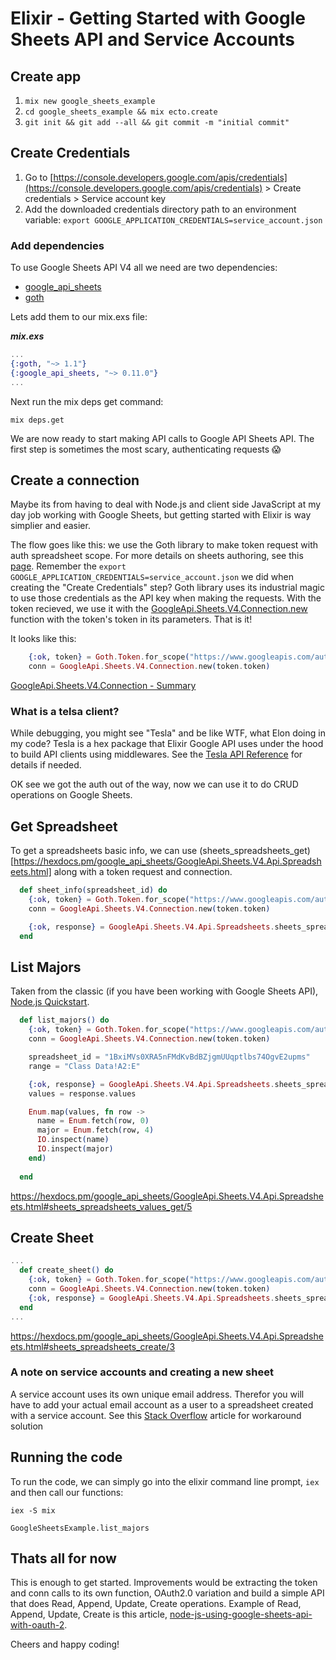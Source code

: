 # Elixir - Getting Started with Google Sheets API and Service Accounts


## Create app

1. `mix new google_sheets_example`
2. `cd google_sheets_example && mix ecto.create`
3. `git init && git add --all && git commit -m "initial commit"`


## Create Credentials 

1. Go to [https://console.developers.google.com/apis/credentials](https://console.developers.google.com/apis/credentials) > Create credentials > Service account key
2. Add the downloaded credentials directory path to an environment variable:
`export GOOGLE_APPLICATION_CREDENTIALS=service_account.json`


### Add dependencies
To use Google Sheets API V4 all we need are two dependencies:

- [google_api_sheets](https://hex.pm/packages/google_api_sheets)
- [goth](https://hex.pm/packages/goth)

Lets add them to our mix.exs file:

***mix.exs***
```elixir
...
{:goth, "~> 1.1"}
{:google_api_sheets, "~> 0.11.0"}
...
```

Next run the mix deps get command:

`mix deps.get`

We are now ready to start making API calls to Google API Sheets API. The first step is sometimes the most scary, authenticating requests 😱

## Create a connection

Maybe its from having to deal with Node.js and client side JavaScript at my day job working with Google Sheets, but getting started with Elixir is way simplier and easier.

The flow goes like this: we use the Goth library to make token request with auth spreadsheet scope. For more details on sheets authoring, see this [page](https://developers.google.com/sheets/api/guides/authorizing). Remember the `export GOOGLE_APPLICATION_CREDENTIALS=service_account.json` we did when creating the "Create Credentials" step? Goth library uses its industrial magic to use those credentials as the API key when making the requests. With the token recieved, we use it with the [GoogleApi.Sheets.V4.Connection.new](https://hexdocs.pm/google_api_sheets/GoogleApi.Sheets.V4.Connection.html#new/0) function with the token's token in its parameters. That is it!

It looks like this:
```elixir
    {:ok, token} = Goth.Token.for_scope("https://www.googleapis.com/auth/spreadsheets")
    conn = GoogleApi.Sheets.V4.Connection.new(token.token)
```

[GoogleApi.Sheets.V4.Connection - Summary](https://hexdocs.pm/google_api_sheets/GoogleApi.Sheets.V4.Connection.html#summary)


### What is a telsa client?

While debugging, you might see "Tesla" and be like WTF, what Elon doing in my code? Tesla is a hex package that Elixir Google API uses under the hood to build API clients using middlewares. See the [Tesla API Reference](https://hexdocs.pm/tesla/api-reference.html) for details if needed.

OK see we got the auth out of the way, now we can use it to do CRUD operations on Google Sheets.


## Get Spreadsheet
To get a spreadsheets basic info, we can use (sheets_spreadsheets_get)[https://hexdocs.pm/google_api_sheets/GoogleApi.Sheets.V4.Api.Spreadsheets.html] along with a token request and connection. 


```elixir
  def sheet_info(spreadsheet_id) do
    {:ok, token} = Goth.Token.for_scope("https://www.googleapis.com/auth/spreadsheets")
    conn = GoogleApi.Sheets.V4.Connection.new(token.token)

    {:ok, response} = GoogleApi.Sheets.V4.Api.Spreadsheets.sheets_spreadsheets_get(conn, spreadsheet_id)
  end
```


## List Majors
Taken from the classic (if you have been working with Google Sheets API), [Node.js Quickstart](https://developers.google.com/sheets/api/quickstart/nodejs). 

```elixir
  def list_majors() do
    {:ok, token} = Goth.Token.for_scope("https://www.googleapis.com/auth/spreadsheets")
    conn = GoogleApi.Sheets.V4.Connection.new(token.token)

    spreadsheet_id = "1BxiMVs0XRA5nFMdKvBdBZjgmUUqptlbs74OgvE2upms"
    range = "Class Data!A2:E"

    {:ok, response} = GoogleApi.Sheets.V4.Api.Spreadsheets.sheets_spreadsheets_values_get(conn, spreadsheet_id, range)
    values = response.values

    Enum.map(values, fn row -> 
      name = Enum.fetch(row, 0)
      major = Enum.fetch(row, 4)
      IO.inspect(name) 
      IO.inspect(major) 
    end)
   
  end
```



https://hexdocs.pm/google_api_sheets/GoogleApi.Sheets.V4.Api.Spreadsheets.html#sheets_spreadsheets_values_get/5

## Create Sheet

```elixir
...
  def create_sheet() do
    {:ok, token} = Goth.Token.for_scope("https://www.googleapis.com/auth/spreadsheets")
    conn = GoogleApi.Sheets.V4.Connection.new(token.token)
    {:ok, response} = GoogleApi.Sheets.V4.Api.Spreadsheets.sheets_spreadsheets_create(conn)
  end
...
```

https://hexdocs.pm/google_api_sheets/GoogleApi.Sheets.V4.Api.Spreadsheets.html#sheets_spreadsheets_create/3

### A note on service accounts and creating a new sheet

A service account uses its own unique email address. Therefor you will have to add your actual email account as a user to a spreadsheet created with a service account. See this [Stack Overflow](https://stackoverflow.com/questions/37967937/google-sheets-api-v4-create-sheet-and-invite-users) article for workaround solution


## Running the code

To run the code, we can simply go into the elixir command line prompt, `iex` and then call our functions:


`iex -S mix`


`GoogleSheetsExample.list_majors` 


## Thats all for now

This is enough to get started. Improvements would be extracting the token and conn calls to its own function, OAuth2.0 variation and build a simple API that does Read, Append, Update, Create operations. Example of Read, Append, Update, Create is this article, [node-js-using-google-sheets-api-with-oauth-2](https://www.woolha.com/tutorials/node-js-using-google-sheets-api-with-oauth-2).

Cheers and happy coding!









